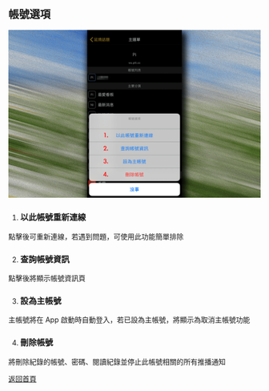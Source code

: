 ## 帳號選項

![Image of Account Options](../v1/images/account_options.png) 

1. ### 以此帳號重新連線
點擊後可重新連線，若遇到問題，可使用此功能簡單排除

2. ### 查詢帳號資訊
點擊後將顯示帳號資訊頁

3. ### 設為主帳號
主帳號將在 App 啟動時自動登入，若已設為主帳號，將顯示為取消主帳號功能

4. ### 刪除帳號
將刪除紀錄的帳號、密碼、閱讀紀錄並停止此帳號相關的所有推播通知  
  
[返回首頁](https://kimieno.github.io/ios.pitt) 